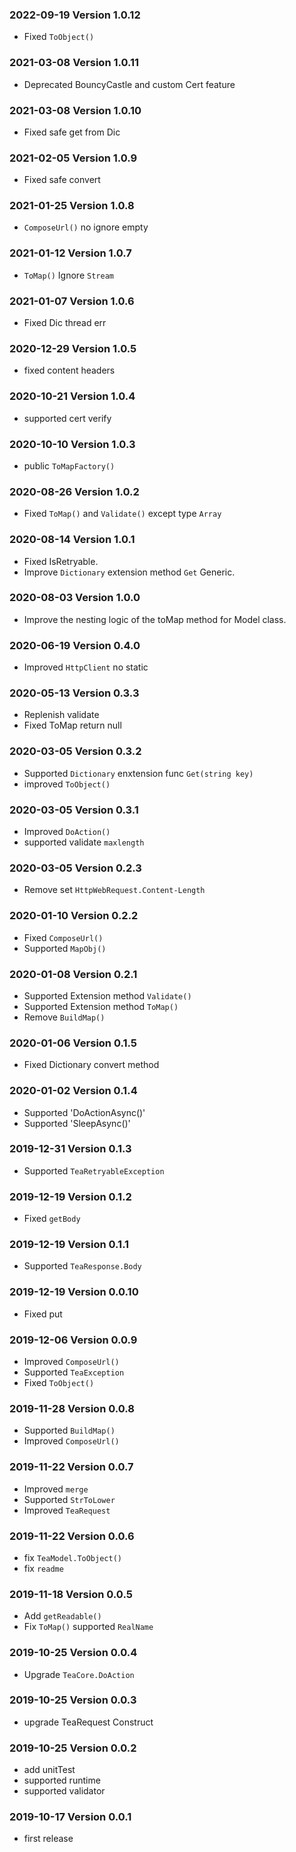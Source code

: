 ### 2022-09-19 Version 1.0.12
* Fixed `ToObject()`

### 2021-03-08 Version 1.0.11
* Deprecated BouncyCastle and custom Cert feature

### 2021-03-08 Version 1.0.10
* Fixed safe get from Dic

### 2021-02-05 Version 1.0.9
* Fixed safe convert

### 2021-01-25 Version 1.0.8
* `ComposeUrl()` no ignore empty

### 2021-01-12 Version 1.0.7
* `ToMap()` Ignore `Stream` 

### 2021-01-07 Version 1.0.6
* Fixed Dic thread err

### 2020-12-29 Version 1.0.5
* fixed content headers

### 2020-10-21 Version 1.0.4
* supported cert verify

### 2020-10-10 Version 1.0.3
* public `ToMapFactory()` 

### 2020-08-26 Version 1.0.2
* Fixed `ToMap()` and `Validate()` except type `Array`

### 2020-08-14 Version 1.0.1
* Fixed IsRetryable.
* Improve `Dictionary` extension method `Get` Generic.

### 2020-08-03 Version 1.0.0
* Improve the nesting logic of the toMap method for Model class.

### 2020-06-19 Version 0.4.0
* Improved `HttpClient` no static

### 2020-05-13 Version 0.3.3
* Replenish validate
* Fixed ToMap return null

### 2020-03-05 Version 0.3.2
* Supported `Dictionary` enxtension func `Get(string key)`
* improved `ToObject()`

### 2020-03-05 Version 0.3.1
* Improved `DoAction()`
* supported validate `maxlength`

### 2020-03-05 Version 0.2.3
* Remove set `HttpWebRequest.Content-Length`

### 2020-01-10 Version 0.2.2
* Fixed `ComposeUrl()`
* Supported `MapObj()`

### 2020-01-08 Version 0.2.1
* Supported Extension method `Validate()`
* Supported Extension method `ToMap()`
* Remove `BuildMap()`

### 2020-01-06 Version 0.1.5
* Fixed Dictionary convert method

### 2020-01-02 Version 0.1.4
* Supported 'DoActionAsync()'
* Supported 'SleepAsync()'

### 2019-12-31 Version 0.1.3
* Supported `TeaRetryableException`

### 2019-12-19 Version 0.1.2
* Fixed `getBody`

### 2019-12-19 Version 0.1.1
* Supported `TeaResponse.Body`

### 2019-12-19 Version 0.0.10
* Fixed put

### 2019-12-06 Version 0.0.9
* Improved `ComposeUrl()`
* Supported `TeaException`
* Fixed `ToObject()`

### 2019-11-28 Version 0.0.8
* Supported `BuildMap()`
* Improved `ComposeUrl()`

### 2019-11-22 Version 0.0.7
* Improved `merge`
* Supported `StrToLower`
* Improved `TeaRequest`

### 2019-11-22 Version 0.0.6
* fix `TeaModel.ToObject()`
* fix `readme`

### 2019-11-18 Version 0.0.5
* Add `getReadable()`
* Fix `ToMap()` supported `RealName`

### 2019-10-25 Version 0.0.4
* Upgrade `TeaCore.DoAction`

### 2019-10-25 Version 0.0.3
* upgrade TeaRequest Construct

### 2019-10-25 Version 0.0.2
* add unitTest 
* supported runtime
* supported validator

### 2019-10-17 Version 0.0.1
* first release